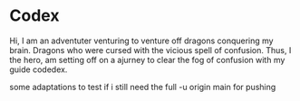# Codex

Hi, I am an adventuter venturing to venture off dragons conquering my brain. Dragons who were cursed with the vicious spell of confusion. Thus, I the hero, am setting off on a ajurney to clear the fog of confusion with my guide codedex.

some adaptations to test if i still need the full -u origin main for pushing
